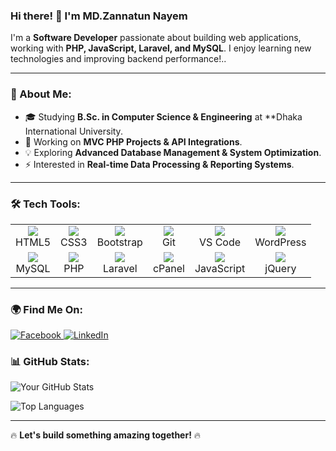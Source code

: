 ### Hi there! 👋 I'm MD.Zannatun Nayem

I'm a **Software Developer** passionate about building web applications, working with **PHP, JavaScript, Laravel, and MySQL**. I enjoy learning new technologies and improving backend performance!..

---

### 🚀 About Me:
- 🎓 Studying **B.Sc. in Computer Science & Engineering** at **Dhaka International University.
- 🔧 Working on **MVC PHP Projects & API Integrations**.
- 💡 Exploring **Advanced Database Management & System Optimization**.
- ⚡ Interested in **Real-time Data Processing & Reporting Systems**.

---

### 🛠️ Tech Tools:
<table>
  <tr>
    <td align="center"><img src="https://img.icons8.com/color/48/000000/html-5.png"/><br>HTML5</td>
    <td align="center"><img src="https://img.icons8.com/color/48/000000/css3.png"/><br>CSS3</td>
    <td align="center"><img src="https://img.icons8.com/color/48/000000/bootstrap.png"/><br>Bootstrap</td>
    <td align="center"><img src="https://img.icons8.com/color/48/000000/git.png"/><br>Git</td>
    <td align="center"><img src="https://img.icons8.com/color/48/000000/visual-studio-code-2019.png"/><br>VS Code</td>
    <td align="center"><img src="https://img.icons8.com/ios-filled/48/000000/wordpress.png"/><br>WordPress</td>
  </tr>
  <tr>
    <td align="center"><img src="https://img.icons8.com/color/48/000000/mysql-logo.png"/><br>MySQL</td>
    <td align="center"><img src="https://img.icons8.com/officel/48/000000/php-logo.png"/><br>PHP</td>
    <td align="center"><img src="https://img.icons8.com/color/48/laravel.png"/><br>Laravel</td>
    <td align="center"><img src="https://img.icons8.com/color/48/cpanel.png"/><br>cPanel</td>
    <td align="center"><img src="https://img.icons8.com/fluency/48/000000/javascript.png"/><br>JavaScript</td>
    <td align="center"><img src="https://img.icons8.com/external-those-icons-flat-those-icons/48/external-jquery-programming-and-development-those-icons-flat-those-icons.png"/><br>jQuery</td>
  </tr>
</table>


---

### 🌍 Find Me On:
<p>
  <a href="https://www.facebook.com/profile.php?id=61551127410363" target="_blank">
    <img src="https://img.icons8.com/color/48/000000/facebook-new.png" alt="Facebook"/>
  </a>
  <a href="https://www.linkedin.com/in/nayemulzannat" target="_blank">
    <img src="https://img.icons8.com/color/48/000000/linkedin.png" alt="LinkedIn"/>
  </a>
</p>


### 📊 GitHub Stats:
![Your GitHub Stats](https://github-readme-stats.vercel.app/api?username=Nayemulzannat&show_icons=true&theme=radical)

![Top Languages](https://github-readme-stats.vercel.app/api/top-langs/?username=Nayemulzannat&layout=compact&theme=radical)

---

🔥 **Let's build something amazing together!** 🔥
